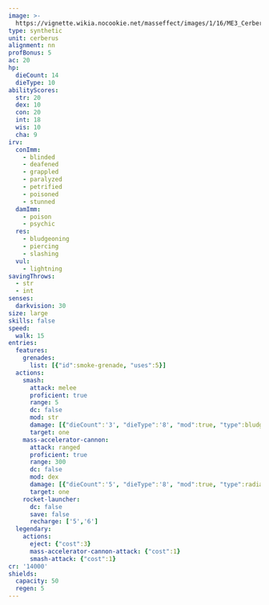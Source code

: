 ```yaml
---
image: >-
  https://vignette.wikia.nocookie.net/masseffect/images/1/16/ME3_Cerberus_Atlas.png/revision/latest/scale-to-width-down/700?cb=20120322140845
type: synthetic
unit: cerberus
alignment: nn
profBonus: 5
ac: 20
hp:
  dieCount: 14
  dieType: 10
abilityScores:
  str: 20
  dex: 10
  con: 20
  int: 18
  wis: 10
  cha: 9
irv:
  conImm:
    - blinded
    - deafened
    - grappled
    - paralyzed
    - petrified
    - poisoned
    - stunned
  damImm:
    - poison
    - psychic
  res:
    - bludgeoning
    - piercing
    - slashing
  vul:
    - lightning
savingThrows:
  - str
  - int
senses:
  darkvision: 30
size: large
skills: false
speed:
  walk: 15
entries:
  features:
    grenades:
      list: [{"id":smoke-grenade, "uses":5}]
  actions:
    smash:
      attack: melee
      proficient: true
      range: 5
      dc: false
      mod: str
      damage: [{"dieCount":'3', "dieType":'8', "mod":true, "type":bludgeoning}]
      target: one
    mass-accelerator-cannon:
      attack: ranged
      proficient: true
      range: 300
      dc: false
      mod: dex
      damage: [{"dieCount":'5', "dieType":'8', "mod":true, "type":radiant}]
      target: one
    rocket-launcher:
      dc: false
      save: false
      recharge: ['5','6']
  legendary:
    actions:
      eject: {"cost":3}
      mass-accelerator-cannon-attack: {"cost":1}
      smash-attack: {"cost":1}
cr: '14000'
shields:
  capacity: 50
  regen: 5
---
```

